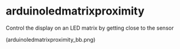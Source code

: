 # arduinoledmatrixproximity
Control the display on an LED matrix by getting close to the sensor

(arduinoledmatrixproximity_bb.png)
